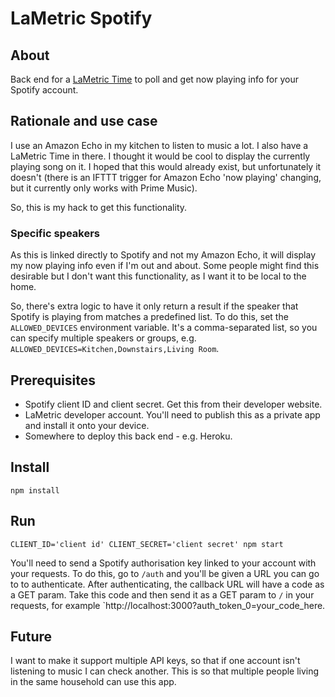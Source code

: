 # LaMetric Spotify

## About

Back end for a [LaMetric Time](https://lametric.com/) to poll and get now playing info for your Spotify account.

## Rationale and use case

I use an Amazon Echo in my kitchen to listen to music a lot. I also have a LaMetric Time in there. I thought it would be cool to display the currently playing song on it. I hoped that this would already exist, but unfortunately it doesn't (there is an IFTTT trigger for Amazon Echo 'now playing' changing, but it currently only works with Prime Music).

So, this is my hack to get this functionality.

### Specific speakers

As this is linked directly to Spotify and not my Amazon Echo, it will display my now playing info even if I'm out and about. Some people might find this desirable but I don't want this functionality, as I want it to be local to the home. 

So, there's extra logic to have it only return a result if the speaker that Spotify is playing from matches a predefined list. To do this, set the `ALLOWED_DEVICES` environment variable. It's a comma-separated list, so you can specify multiple
speakers or groups, e.g. `ALLOWED_DEVICES=Kitchen,Downstairs,Living Room`.

## Prerequisites

* Spotify client ID and client secret. Get this from their developer website.
* LaMetric developer account. You'll need to publish this as a private app and install it onto your device.
* Somewhere to deploy this back end - e.g. Heroku.

## Install

```
npm install
```

## Run

```
CLIENT_ID='client id' CLIENT_SECRET='client secret' npm start
```

You'll need to send a Spotify authorisation key linked to your account with your requests. To do this, go to `/auth` and you'll be given a URL you can go to to authenticate. After authenticating, the callback URL will have a code as a GET param. Take this code and then send it as a GET param to `/` in your requests, for example `http://localhost:3000?auth_token_0=your_code_here.

## Future

I want to make it support multiple API keys, so that if one account isn't listening to music I can check another. This is so that multiple people living in the same household can use this app.